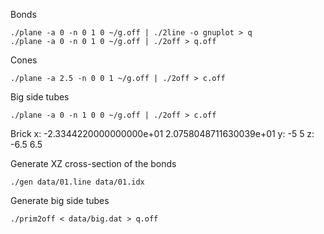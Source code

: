 Bonds
```
./plane -a 0 -n 0 1 0 ~/g.off | ./2line -o gnuplot > q
./plane -a 0 -n 0 1 0 ~/g.off | ./2off > q.off
```

Cones
```
./plane -a 2.5 -n 0 0 1 ~/g.off | ./2off > c.off
```

Big side tubes
```
./plane -a 0 -n 1 0 0 ~/g.off | ./2off > c.off
```

Brick
x: -2.3344220000000000e+01 2.0758048711630039e+01
y: -5 5
z: -6.5 6.5

Generate XZ cross-section of the bonds
```
./gen data/01.line data/01.idx
```

Generate big side tubes
```
./prim2off < data/big.dat > q.off
```
